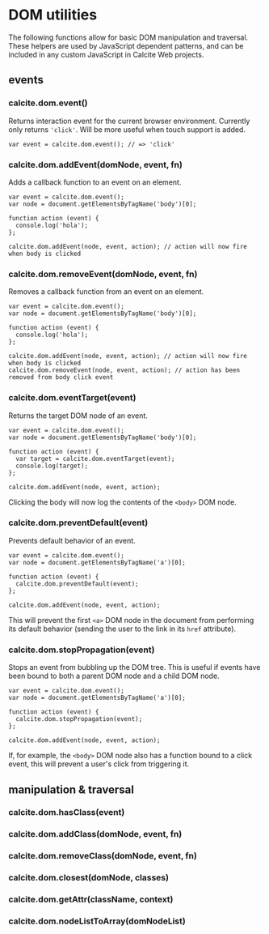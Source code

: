 # DOM utilities

The following functions allow for basic DOM manipulation and traversal. These helpers are used by JavaScript dependent patterns, and can be included in any custom JavaScript in Calcite Web projects.

## events

### calcite.dom.event()

Returns interaction event for the current browser environment. Currently only returns `'click'`. Will be more useful when touch support is added.

```
var event = calcite.dom.event(); // => 'click'
```

### calcite.dom.addEvent(domNode, event, fn)

Adds a callback function to an event on an element.

```
var event = calcite.dom.event();
var node = document.getElementsByTagName('body')[0];

function action (event) {
  console.log('hola');
};

calcite.dom.addEvent(node, event, action); // action will now fire when body is clicked
```

### calcite.dom.removeEvent(domNode, event, fn)

Removes a callback function from an event on an element.

```
var event = calcite.dom.event();
var node = document.getElementsByTagName('body')[0];

function action (event) {
  console.log('hola');
};

calcite.dom.addEvent(node, event, action); // action will now fire when body is clicked
calcite.dom.removeEvent(node, event, action); // action has been removed from body click event
```

### calcite.dom.eventTarget(event)

Returns the target DOM node of an event.

```
var event = calcite.dom.event();
var node = document.getElementsByTagName('body')[0];

function action (event) {
  var target = calcite.dom.eventTarget(event);
  console.log(target);
};

calcite.dom.addEvent(node, event, action);
```

Clicking the body will now log the contents of the `<body>` DOM node.

### calcite.dom.preventDefault(event)

Prevents default behavior of an event.

```
var event = calcite.dom.event();
var node = document.getElementsByTagName('a')[0];

function action (event) {
  calcite.dom.preventDefault(event);
};

calcite.dom.addEvent(node, event, action);
```

This will prevent the first `<a>` DOM node in the document from performing its default behavior (sending the user to the link in its `href` attribute).

### calcite.dom.stopPropagation(event)

Stops an event from bubbling up the DOM tree. This is useful if events have been bound to both a parent DOM node and a child DOM node.

```
var event = calcite.dom.event();
var node = document.getElementsByTagName('a')[0];

function action (event) {
  calcite.dom.stopPropagation(event);
};

calcite.dom.addEvent(node, event, action);
```

If, for example, the `<body>` DOM node also has a function bound to a click event, this will prevent a user's click from triggering it.

## manipulation & traversal

### calcite.dom.hasClass(event)
### calcite.dom.addClass(domNode, event, fn)
### calcite.dom.removeClass(domNode, event, fn)
### calcite.dom.closest(domNode, classes)
### calcite.dom.getAttr(className, context)
### calcite.dom.nodeListToArray(domNodeList)
